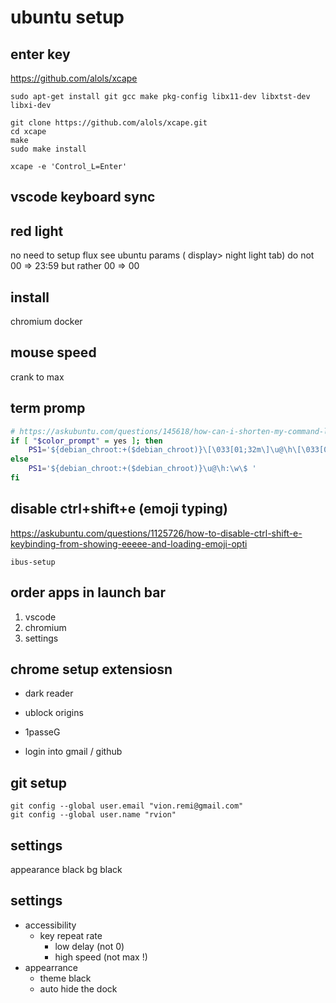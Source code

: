 # ubuntu setup

## enter key

https://github.com/alols/xcape

```
sudo apt-get install git gcc make pkg-config libx11-dev libxtst-dev libxi-dev
```

```
git clone https://github.com/alols/xcape.git
cd xcape
make
sudo make install
```

```
xcape -e 'Control_L=Enter'
```

## vscode keyboard sync

## red light

no need to setup flux
see ubuntu params ( display> night light tab)
do not 00 => 23:59 but rather 00 => 00

## install

chromium
docker

## mouse speed

crank to max

## term promp

```sh
# https://askubuntu.com/questions/145618/how-can-i-shorten-my-command-line-bash-prompt
if [ "$color_prompt" = yes ]; then
    PS1='${debian_chroot:+($debian_chroot)}\[\033[01;32m\]\u@\h\[\033[00m\]:\[\033[01;34m\]\w\[\033[00m\]\$ '
else
    PS1='${debian_chroot:+($debian_chroot)}\u@\h:\w\$ '
fi
```

## disable ctrl+shift+e (emoji typing)

https://askubuntu.com/questions/1125726/how-to-disable-ctrl-shift-e-keybinding-from-showing-eeeee-and-loading-emoji-opti

```
ibus-setup
```

## order apps in launch bar

1. vscode
2. chromium
3. settings

## chrome setup extensiosn

-   dark reader
-   ublock origins
-   1passeG

-   login into gmail / github

## git setup

```
git config --global user.email "vion.remi@gmail.com"
git config --global user.name "rvion"
```

## settings

appearance black
bg black

## settings

-   accessibility
    -   key repeat rate
        -   low delay (not 0)
        -   high speed (not max !)
-   appearrance
    -   theme black
    -   auto hide the dock
